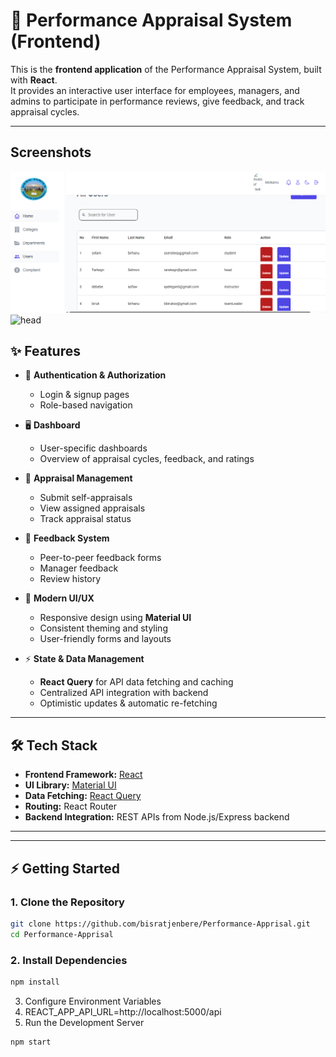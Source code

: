 # 🎨 Performance Appraisal System (Frontend)

This is the **frontend application** of the Performance Appraisal System, built with **React**.  
It provides an interactive user interface for employees, managers, and admins to participate in performance reviews, give feedback, and track appraisal cycles.

---

## Screenshots

![admin](./screenshot/admin1.png)
![head](./screenshot/head.png.png)

## ✨ Features

- 🔐 **Authentication & Authorization**

  - Login & signup pages
  - Role-based navigation

- 🖥️ **Dashboard**

  - User-specific dashboards
  - Overview of appraisal cycles, feedback, and ratings

- 📝 **Appraisal Management**

  - Submit self-appraisals
  - View assigned appraisals
  - Track appraisal status

- 💬 **Feedback System**

  - Peer-to-peer feedback forms
  - Manager feedback
  - Review history

- 🎨 **Modern UI/UX**

  - Responsive design using **Material UI**
  - Consistent theming and styling
  - User-friendly forms and layouts

- ⚡ **State & Data Management**
  - **React Query** for API data fetching and caching
  - Centralized API integration with backend
  - Optimistic updates & automatic re-fetching

---

## 🛠️ Tech Stack

- **Frontend Framework:** [React](https://reactjs.org/)
- **UI Library:** [Material UI](https://mui.com/)
- **Data Fetching:** [React Query](https://tanstack.com/query/latest)
- **Routing:** React Router
- **Backend Integration:** REST APIs from Node.js/Express backend

---

---

## ⚡ Getting Started

### 1. Clone the Repository

```bash
git clone https://github.com/bisratjenbere/Performance-Apprisal.git
cd Performance-Apprisal
```

### 2. Install Dependencies

```bash
npm install
```

3. Configure Environment Variables
4. REACT_APP_API_URL=http://localhost:5000/api
5. Run the Development Server

```bash
npm start


```
